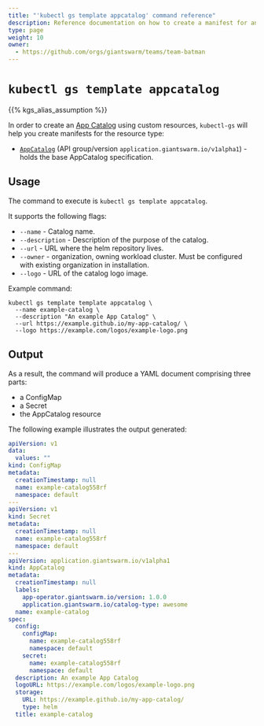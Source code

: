 ```yaml
---
title: "'kubectl gs template appcatalog' command reference"
description: Reference documentation on how to create a manifest for an AppCatalog using 'kubectl gs'.
type: page
weight: 10
owner:
  - https://github.com/orgs/giantswarm/teams/team-batman
---
```


# `kubectl gs template appcatalog`

{{% kgs_alias_assumption %}}

In order to create an [App Catalog](/basics/app-platform/) using custom resources, `kubectl-gs` will help you create manifests for the resource type:

- [`AppCatalog`](/reference/management-cluster-api/appcatalogs.application.giantswarm.io/) (API group/version `application.giantswarm.io/v1alpha1`) - holds the base AppCatalog specification.

## Usage

The command to execute is `kubectl gs template appcatalog`.

It supports the following flags:

- `--name` - Catalog name.
- `--description` - Description of the purpose of the catalog.
- `--url` - URL where the helm repository lives.
- `--owner` - organization, owning workload cluster. Must be configured with existing organization in installation.
- `--logo` - URL of the catalog logo image.

Example command:

```nohighlight
kubectl gs template template appcatalog \
  --name example-catalog \
  --description "An example App Catalog" \
  --url https://example.github.io/my-app-catalog/ \
  --logo https://example.com/logos/example-logo.png
```

## Output

As a result, the command will produce a YAML document comprising three parts:

- a ConfigMap
- a Secret
- the AppCatalog resource

The following example illustrates the output generated:

```yaml
apiVersion: v1
data:
  values: ""
kind: ConfigMap
metadata:
  creationTimestamp: null
  name: example-catalog558rf
  namespace: default
---
apiVersion: v1
kind: Secret
metadata:
  creationTimestamp: null
  name: example-catalog558rf
  namespace: default
---
apiVersion: application.giantswarm.io/v1alpha1
kind: AppCatalog
metadata:
  creationTimestamp: null
  labels:
    app-operator.giantswarm.io/version: 1.0.0
    application.giantswarm.io/catalog-type: awesome
  name: example-catalog
spec:
  config:
    configMap:
      name: example-catalog558rf
      namespace: default
    secret:
      name: example-catalog558rf
      namespace: default
  description: An example App Catalog
  logoURL: https://example.com/logos/example-logo.png
  storage:
    URL: https://example.github.io/my-app-catalog/
    type: helm
  title: example-catalog
```
